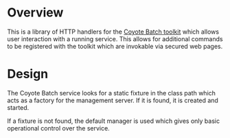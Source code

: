 # Overview

This is a library of HTTP handlers for the [Coyote Batch toolkit](https://github.com/sdcote/batch) which allows user interaction with a running service. This allows for additional commands to be registered with the toolkit which are invokable via secured web pages. 

# Design

The Coyote Batch service looks for a static fixture in the class path which acts as a factory for the management server. If it is found, it is created and started.

If a fixture is not found, the default manager is used which gives only basic operational control over the service.

